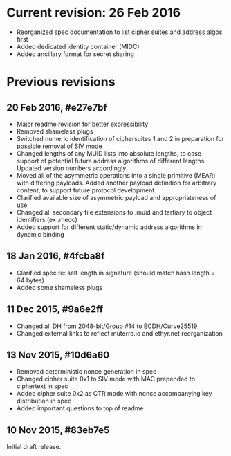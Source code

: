 # Current revision: 26 Feb 2016

+ Reorganized spec documentation to list cipher suites and address algos first
+ Added dedicated identity container (MIDC)
+ Added ancillary format for secret sharing

# Previous revisions

## 20 Feb 2016, #e27e7bf

+ Major readme revision for better expressibility
+ Removed shameless plugs
+ Switched numeric identification of ciphersuites 1 and 2 in preparation for possible removal of SIV mode
+ Changed lengths of any MUID lists into absolute lengths, to ease support of potential future address algorithms of different lengths. Updated version numbers accordingly.
+ Moved all of the asymmetric operations into a single primitive (MEAR) with differing payloads. Added another payload definition for arbitrary content, to support future protocol development.
+ Clarified available size of asymmetric payload and appropriateness of use
+ Changed all secondary file extensions to .muid and tertiary to object identifiers (ex .meoc)
+ Added support for different static/dynamic address algorithms in dynamic binding

## 18 Jan 2016, #4fcba8f

+ Clarified spec re: salt length in signature (should match hash length = 64 bytes)
+ Added some shameless plugs

## 11 Dec 2015, #9a6e2ff

+ Changed all DH from 2048-bit/Group #14 to ECDH/Curve25519
+ Changed external links to reflect muterra.io and ethyr.net reorganization

## 13 Nov 2015, #10d6a60

+ Removed deterministic nonce generation in spec
+ Changed cipher suite 0x1 to SIV mode with MAC prepended to ciphertext in spec
+ Added cipher suite 0x2 as CTR mode with nonce accompanying key distribution in spec
+ Added important questions to top of readme

## 10 Nov 2015, #83eb7e5

Initial draft release.